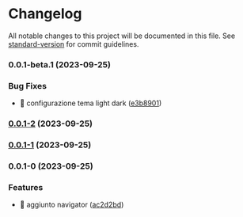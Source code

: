 # Changelog

All notable changes to this project will be documented in this file. See [standard-version](https://github.com/conventional-changelog/standard-version) for commit guidelines.

### 0.0.1-beta.1 (2023-09-25)


### Bug Fixes

* :construction: configurazione tema light dark ([e3b8901](https://github.com/tobesrl/SDKDownload/commit/e3b89011506e8cae26f6ef5cc3f108e8f59b2b4d))

### [0.0.1-2](https://github.com/tobesrl/SDKDownload/compare/v0.0.1-1...v0.0.1-2) (2023-09-25)

### [0.0.1-1](https://github.com/tobesrl/SDKDownload/compare/v0.0.1-0...v0.0.1-1) (2023-09-25)

### 0.0.1-0 (2023-09-25)


### Features

* :construction: aggiunto navigator ([ac2d2bd](https://github.com/tobesrl/SDKDownload/commit/ac2d2bda305a5957590693383450a7f98c829810))
